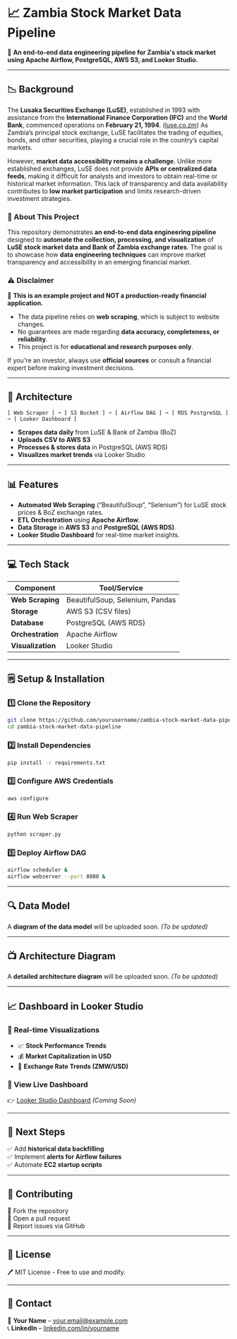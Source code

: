 # 📈 Zambia Stock Market Data Pipeline

🚀 **An end-to-end data engineering pipeline for Zambia's stock market using Apache Airflow, PostgreSQL, AWS S3, and Looker Studio.**  

---

## **📉 Background**

The **Lusaka Securities Exchange (LuSE)**, established in 1993 with assistance from the **International Finance Corporation (IFC)** and the **World Bank**, commenced operations on **February 21, 1994**. ([luse.co.zm](https://www.luse.co.zm/about-us/?utm_source=chatgpt.com)) As Zambia’s principal stock exchange, LuSE facilitates the trading of equities, bonds, and other securities, playing a crucial role in the country’s capital markets.

However, **market data accessibility remains a challenge**. Unlike more established exchanges, LuSE does not provide **APIs or centralized data feeds**, making it difficult for analysts and investors to obtain real-time or historical market information. This lack of transparency and data availability contributes to **low market participation** and limits research-driven investment strategies.

### **🚀 About This Project**
This repository demonstrates **an end-to-end data engineering pipeline** designed to **automate the collection, processing, and visualization** of **LuSE stock market data and Bank of Zambia exchange rates**. The goal is to showcase how **data engineering techniques** can improve market transparency and accessibility in an emerging financial market.

### **⚠️ Disclaimer**
🚨 **This is an example project and NOT a production-ready financial application.**  
- The data pipeline relies on **web scraping**, which is subject to website changes.  
- No guarantees are made regarding **data accuracy, completeness, or reliability**.  
- This project is for **educational and research purposes only**.  

If you're an investor, always use **official sources** or consult a financial expert before making investment decisions.

---

## **🔮 Architecture**
```
[ Web Scraper ] ➞ [ S3 Bucket ] ➞ [ Airflow DAG ] ➞ [ RDS PostgreSQL ] ➞ [ Looker Dashboard ]
```
- **Scrapes data daily** from LuSE & Bank of Zambia (BoZ)
- **Uploads CSV to AWS S3**
- **Processes & stores data** in PostgreSQL (AWS RDS)
- **Visualizes market trends** via Looker Studio

---

## **📊 Features**
- **Automated Web Scraping** (“BeautifulSoup”, “Selenium”) for LuSE stock prices & BoZ exchange rates.
- **ETL Orchestration** using **Apache Airflow**.
- **Data Storage** in **AWS S3** and **PostgreSQL (AWS RDS)**.
- **Looker Studio Dashboard** for real-time market insights.

---

## **💻 Tech Stack**
| Component          | Tool/Service            |
|------------------|---------------------|
| **Web Scraping** | BeautifulSoup, Selenium, Pandas |
| **Storage**      | AWS S3 (CSV files)   |
| **Database**     | PostgreSQL (AWS RDS) |
| **Orchestration**| Apache Airflow      |
| **Visualization**| Looker Studio       |

---

## **🗒️ Setup & Installation**

### **1️⃣ Clone the Repository**
```bash
git clone https://github.com/yourusername/zambia-stock-market-data-pipeline.git
cd zambia-stock-market-data-pipeline
```

### **2️⃣ Install Dependencies**
```bash
pip install -r requirements.txt
```

### **3️⃣ Configure AWS Credentials**
```bash
aws configure
```

### **4️⃣ Run Web Scraper**
```bash
python scraper.py
```

### **5️⃣ Deploy Airflow DAG**
```bash
airflow scheduler &
airflow webserver --port 8080 &
```

---

## **🔍 Data Model**

A **diagram of the data model** will be uploaded soon. *(To be updated)*

---

## **📺 Architecture Diagram**

A **detailed architecture diagram** will be uploaded soon. *(To be updated)*

---

## **📈 Dashboard in Looker Studio**
### 💎 **Real-time Visualizations**
- 📈 **Stock Performance Trends**
- 💰 **Market Capitalization in USD**
- 📆 **Exchange Rate Trends (ZMW/USD)**

### **📍 View Live Dashboard**
👉 [Looker Studio Dashboard](https://lookerstudio.google.com) *(Coming Soon)*

---

## **🏃️ Next Steps**
✅ Add **historical data backfilling**  
✅ Implement **alerts for Airflow failures**  
✅ Automate **EC2 startup scripts**  

---

## **💪 Contributing**
🔹 Fork the repository  
🔹 Open a pull request  
🔹 Report issues via GitHub  

---

## **📄 License**
🖊️ MIT License - Free to use and modify.

---

## **👥 Contact**
📧 **Your Name** – [your.email@example.com](mailto:your.email@example.com)  
📞 **LinkedIn** – [linkedin.com/in/yourname](https://linkedin.com/in/yourname)  


